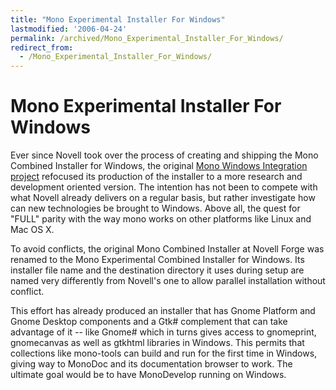 ```yaml
---
title: "Mono Experimental Installer For Windows"
lastmodified: '2006-04-24'
permalink: /archived/Mono_Experimental_Installer_For_Windows/
redirect_from:
  - /Mono_Experimental_Installer_For_Windows/
---
```


Mono Experimental Installer For Windows
=======================================

Ever since Novell took over the process of creating and shipping the Mono Combined Installer for Windows, the original [Mono Windows Integration project](http://forge.novell.com/modules/xfmod/project/?monowin32) refocused its production of the installer to a more research and development oriented version. The intention has not been to compete with what Novell already delivers on a regular basis, but rather investigate how can new technologies be brought to Windows. Above all, the quest for "FULL" parity with the way mono works on other platforms like Linux and Mac OS X.

To avoid conflicts, the original Mono Combined Installer at Novell Forge was renamed to the Mono Experimental Combined Installer for Windows. Its installer file name and the destination directory it uses during setup are named very differently from Novell's one to allow parallel installation without conflict.

This effort has already produced an installer that has Gnome Platform and Gnome Desktop components and a Gtk\# complement that can take advantage of it -- like Gnome\# which in turns gives access to gnomeprint, gnomecanvas as well as gtkhtml libraries in Windows. This permits that collections like mono-tools can build and run for the first time in Windows, giving way to MonoDoc and its documentation browser to work. The ultimate goal would be to have MonoDevelop running on Windows.

